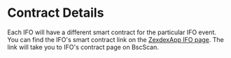 # Contract Details

Each IFO will have a different smart contract for the particular IFO event. You can find the IFO's smart contract link on the [ZexdexApp IFO page](https://zexdex.app/ifo). The link will take you to IFO's contract page on BscScan.

